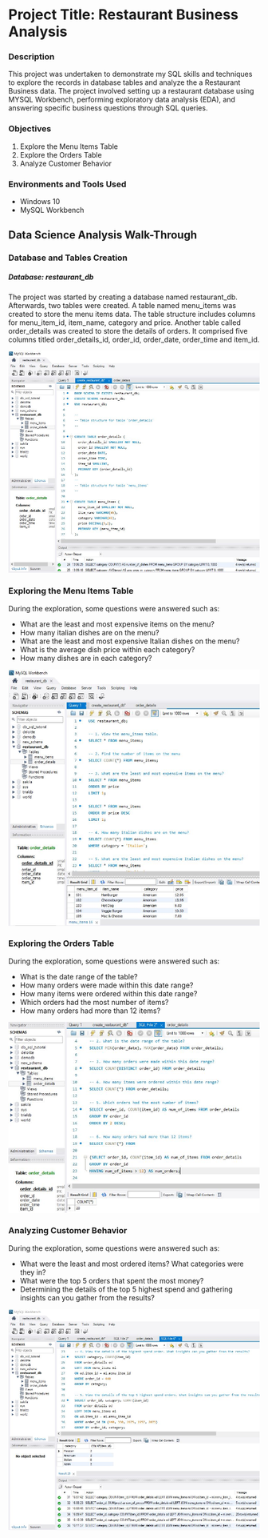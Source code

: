 # Project Title: Restaurant Business Analysis

### Description

This project was undertaken to demonstrate my SQL skills and techniques to explore the records in database tables and analyze the a Restaurant Business data. The project involved setting up a restaurant database using MYSQL Workbench, performing exploratory data analysis (EDA), and answering specific business questions through SQL queries.

### Objectives
1.	Explore the Menu Items Table
2.	Explore the Orders Table
3.	Analyze Customer Behavior

### Environments and Tools Used
- Windows 10
- MySQL Workbench

## Data Science Analysis Walk-Through

### Database and Tables Creation
##### Database: restaurant_db
The project was started by creating a database named restaurant_db. Afterwards, two tables were created. A table named menu_items was created to store the menu items data. The table structure includes columns for menu_item_id, item_name, category and price. Another table called order_details was created to store the details of orders. It comprised five columns titled order_details_id, order_id, order_date, order_time and item_id.

![Creating Database and Tables](pjc_02_01.JPG)

### Exploring the Menu Items Table
During the exploration, some questions were answered such as:
- What are the least and most expensive items on the menu?
- How many italian dishes are on the menu?
- What are the least and most expensive Italian dishes on the menu?
- What is the average dish price within each category?
- How many dishes are in each category?


![Exploring the menu items table](pjc_02_02.JPG)

### Exploring the Orders Table
During the exploration, some questions were answered such as:

- What is the date range of the table?
- How many orders were made within this date range?
- How many items were ordered within this date range?
- Which orders had the most number of items?
- How many orders had more than 12 items?


![Exploring the orders table](pjc_02_03.JPG)

### Analyzing Customer Behavior
During the exploration, some questions were answered such as:
- What were the least and most ordered items? What categories were they in?
- What were the top 5 orders that spent the most money?
- Determining the details of the top 5 highest spend and gathering insights can you gather from the results?

![Analyzing the behavior of customers](pjc_02_04.JPG)

